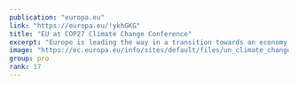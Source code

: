 ```yaml
---
publication: "europa.eu"
link: "https://europa.eu/!ykhGKG"
title: "EU at COP27 Climate Change Conference"
excerpt: "Europe is leading the way in a transition towards an economy that gives more to the planet than it takes away."
image: "https://ec.europa.eu/info/sites/default/files/un_climate_change_sm.jpg"
group: pro
rank: 17
---
```

